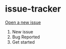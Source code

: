 # issue-tracker

[Open a new issue](https://github.com/CTDStudios/issue-tracker/issues)

1. New issue
2. Bug Reported
3. Get started
